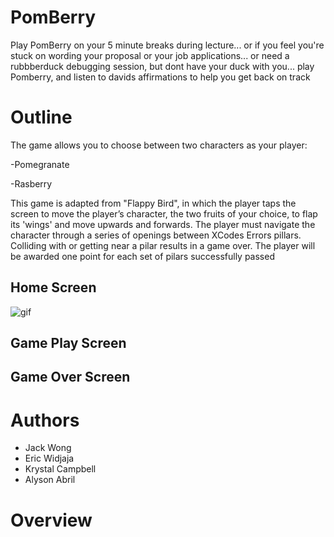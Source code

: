 # PomBerry
Play PomBerry on your 5 minute breaks during lecture... or if you feel you're stuck on wording your proposal or your job applications... or need a rubbberduck debugging session, but dont have your duck with you... play Pomberry, and listen to davids affirmations to help you get back on track


# Outline
The game allows you to choose between two characters as your player:

-Pomegranate

-Rasberry

This game is adapted from "Flappy Bird", in which the player taps the screen to move the player’s character, the two fruits of your choice, to flap its 'wings' and move upwards and forwards. The player must navigate the character through a series of openings between XCodes Errors pillars. Colliding with or getting near a pilar results in a game over. The player will be awarded one point for each set of pilars successfully passed


## Home Screen

![gif](https://media.giphy.com/media/TIQPXHWVBUo9sVrZcd/giphy.gif)

## Game Play Screen
## Game Over Screen

# Authors

- Jack Wong
- Eric Widjaja
- Krystal Campbell
- Alyson Abril

# Overview
